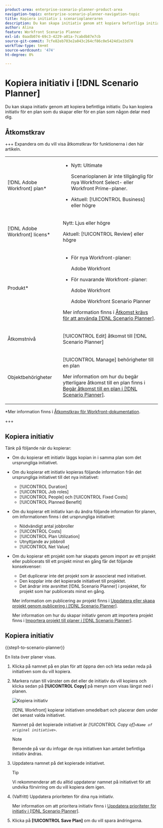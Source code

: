 ```yaml
---
product-area: enterprise-scenario-planner-product-area
navigation-topic: enterprise-scenario-planner-navigation-topic
title: Kopiera initiativ i scenarioplaneraren
description: Du kan skapa initiativ genom att kopiera befintliga initiativ. Du kan kopiera initiativ för en plan som du skapar eller för en plan som någon delar med dig.
author: Alina
feature: Workfront Scenario Planner
exl-id: 0aadb074-69c3-4229-a01a-7cabdb87e7cb
source-git-commit: 7cfe82eb703e2a043c264cf86c0e5424d1e33d78
workflow-type: tm+mt
source-wordcount: '474'
ht-degree: 0%

---
```


# Kopiera initiativ i [!DNL Scenario Planner]

<!--Audited: 07/2024-->

Du kan skapa initiativ genom att kopiera befintliga initiativ. Du kan kopiera initiativ för en plan som du skapar eller för en plan som någon delar med dig.

## Åtkomstkrav

+++ Expandera om du vill visa åtkomstkrav för funktionerna i den här artikeln.

<table style="table-layout:auto"> 
 <col> 
 <col> 
 <tbody> 
  <tr> 
   <td> <p>[!DNL Adobe Workfront] plan*</p> </td> 
   <td> <ul></li>
   <li><p>Nytt: Ultimate </p></li>
   <p>Scenarioplanen är inte tillgänglig för nya Workfront Select- eller Workfront Prime-planer. </p>
   <li><p>Aktuell: [!UICONTROL Business] eller högre</p></ul>
   </td> 
  </tr> 
  <tr> 
   <td> <p>[!DNL Adobe Workfront] licens*</p> </td> 
   <td> <p>Nytt: Ljus eller högre</p> 
   <p>Aktuell: [!UICONTROL Review] eller högre</p> </td> 
  </tr> 
  <tr> 
   <td>Produkt* </td> 
   <td> <ul><li><p>För nya Workfront-planer:</p><p> Adobe Workfront</li></p>
   <li><p>För nuvarande Workfront-planer: </p>
   <p>Adobe Workfront</p> <p>Adobe Workfront Scenario Planner</p></li></ul>

<p>Mer information finns i <a href="../scenario-planner/access-needed-to-use-sp.md" class="MCXref xref">Åtkomst krävs för att använda [!DNL Scenario Planner]</a>. </p> </td> 
  </tr> 
  <tr data-mc-conditions=""> 
   <td>Åtkomstnivå </td> 
   <td> <p>[!UICONTROL Edit] åtkomst till [!DNL Scenario Planner]</p> </td> 
  </tr> 
  <tr data-mc-conditions=""> 
   <td> <p>Objektbehörigheter </p> </td> 
   <td> <p>[!UICONTROL Manage] behörigheter till en plan</p> <p>Mer information om hur du begär ytterligare åtkomst till en plan finns i <a href="../scenario-planner/request-access-to-plan.md" class="MCXref xref">Begär åtkomst till en plan i [!DNL Scenario Planner]</a>.</p> </td> 
  </tr> 
 </tbody> 
</table>

*Mer information finns i [Åtkomstkrav för Workfront-dokumentation](/help/quicksilver/administration-and-setup/add-users/access-levels-and-object-permissions/access-level-requirements-in-documentation.md).

+++

## Kopiera initiativ

Tänk på följande när du kopierar:

* Om du kopierar ett initiativ läggs kopian in i samma plan som det ursprungliga initiativet.
* Om du kopierar ett initiativ kopieras följande information från det ursprungliga initiativet till det nya initiativet:

   * [!UICONTROL Duration]
   * [!UICONTROL Job roles]
   * [!UICONTROL People] och [!UICONTROL Fixed Costs]
   * [!UICONTROL Planned Benefit]

* Om du kopierar ett initiativ kan du ändra följande information för planen, om informationen finns i det ursprungliga initiativet:

   * Nödvändigt antal jobbroller
   * [!UICONTROL Costs]
   * [!UICONTROL Plan Utilization]
   * Utnyttjande av jobbroll
   * [!UICONTROL Net Value]

* Om du kopierar ett projekt som har skapats genom import av ett projekt eller publicerats till ett projekt minst en gång får det följande konsekvenser:

   * Det duplicerar inte det projekt som är associerat med initiativet.
   * Den kopplar inte det kopierade initiativet till projektet.
   * Det ändrar inte avsnittet [!DNL Scenario Planner] i projektet, för projekt som har publicerats minst en gång.

  Mer information om publicering av projekt finns i [Uppdatera eller skapa projekt genom publicering i  [!DNL Scenario Planner]](../scenario-planner/publish-scenarios-update-projects.md).

  Mer information om hur du skapar initiativ genom att importera projekt finns i [Importera projekt till planer i  [!DNL Scenario Planner]](../scenario-planner/import-projects-to-plans.md).

## Kopiera initiativ

{{step1-to-scenario-planner}}

En lista över planer visas.

1. Klicka på namnet på en plan för att öppna den och leta sedan reda på initiativen som du vill kopiera.
1. Markera rutan till vänster om det eller de initiativ du vill kopiera och klicka sedan på **[!UICONTROL Copy]** på menyn som visas längst ned i planen.

   ![Kopiera initiativ](assets/bottom-manage-initiative-menu-350x45.png)

   [!DNL Workfront] kopierar initiativen omedelbart och placerar dem under det senast valda initiativet.

   Namnet på det kopierade initiativet är *[!UICONTROL Copy of]`<Name of original initiative>`*.

   >[!NOTE]
   >
   >Beroende på var du infogar de nya initiativen kan antalet befintliga initiativ ändras.

1. Uppdatera namnet på det kopierade initiativet.

   >[!TIP]
   >
   >Vi rekommenderar att du alltid uppdaterar namnet på initiativet för att undvika förvirring om du vill kopiera dem igen.

1. (Valfritt) Uppdatera prioriteten för dina nya initiativ.

   Mer information om att prioritera initiativ finns i [Uppdatera prioriteter för initiativ i  [!DNL Scenario Planner]](../scenario-planner/prioritize-initiatives.md).

1. Klicka på **[!UICONTROL Save Plan]** om du vill spara ändringarna.
